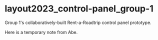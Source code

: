 # layout2023_control-panel_group-1 #

Group 1's collaboratively-built Rent-a-Roadtrip control panel prototype.

Here is a temporary note from Abe.
